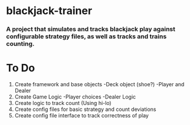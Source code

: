 # blackjack-trainer
### A project that simulates and tracks blackjack play against configurable strategy files, as well as tracks and trains counting.


# To Do

1) Create framework and base objects
  -Deck object (shoe?)
  -Player and Dealer
2) Create Game Logic
  -Player choices
  -Dealer Logic
3) Create logic to track count (Using hi-lo)
4) Create config files for basic strategy and count deviations
5) Create config file interface to track correctness of play
